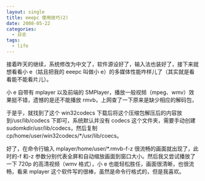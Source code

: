 ```yaml
---
layout: single
title: eeepc 使用技巧(2)
date: 2008-05-22
categories:
  - 日志
tags:
  - life
---
```


接着昨天的继续，系统修改为中文了，软件源设好了，输入法也装好了，接下来就想看看小 e（姑且把我的 eeepc 叫做小 e）的多媒体性能咋样儿了（其实就是看看能不能看片儿）。

小 e 自带有 mplayer 以及前端的 SMPlayer，播放一般视频（mpeg、wmv）效果挺不错，遗憾的是还不能播放 rmvb，上网查了一下原来是缺少相应的解码包，

于是乎，就找到了这个 win32codecs 下载后将这个压缩包解压后的内容放到/usr/lib/codecs 下即可，系统默认并没有 codecs 这个文件夹，需要手动创建 sudomkdir/usr/lib/codecs，然后复制 cp/home/user/win32codecs/\*/usr/lib/coecs。

好了，在命令行输入 mplayer/home/user/\*.rmvb-f-z 很流畅的画面就出现了，此时的-f 和-z 参数分别代表全屏和自动缩放画面到窗口大小。然后我又尝试播放了一下 720p 的高清视频（wmv 格式），小 e 也能轻松胜任，画面很清晰，也很流畅，看来 mplayer 这个软件写的很棒，虽然是命令行格式的，但是我喜欢。
